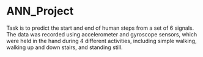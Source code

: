# ANN_Project
Task is to predict the start and end of human steps from a set of 6 signals. The data was recorded using accelerometer and gyroscope sensors, which were held in the hand during 4 different activities, including simple walking, walking up and down stairs, and standing still.
